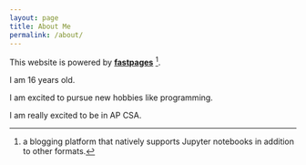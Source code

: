 ```yaml
---
layout: page
title: About Me
permalink: /about/
---
```


This website is powered by **[fastpages](https://github.com/fastai/fastpages)** [^1].

I am 16 years old.

I am excited to pursue new hobbies like programming. 

I am really excited to be in AP CSA. 



[^1]:a blogging platform that natively supports Jupyter notebooks in addition to other formats.
